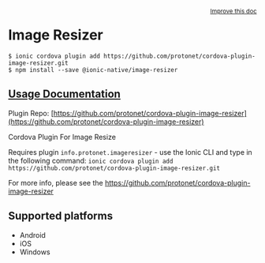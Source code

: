 <a style="float:right;font-size:12px;" href="http://github.com/ionic-team/ionic-native/edit/master/src/@ionic-native/plugins/image-resizer/index.ts#L37">
  Improve this doc
</a>

# Image Resizer

```
$ ionic cordova plugin add https://github.com/protonet/cordova-plugin-image-resizer.git
$ npm install --save @ionic-native/image-resizer
```

## [Usage Documentation](https://ionicframework.com/docs/native/image-resizer/)

Plugin Repo: [https://github.com/protonet/cordova-plugin-image-resizer](https://github.com/protonet/cordova-plugin-image-resizer)

Cordova Plugin For Image Resize

Requires plugin `info.protonet.imageresizer` - use the Ionic CLI and type in the following command:
`ionic cordova plugin add https://github.com/protonet/cordova-plugin-image-resizer.git`

For more info, please see the https://github.com/protonet/cordova-plugin-image-resizer

## Supported platforms
- Android
- iOS
- Windows



